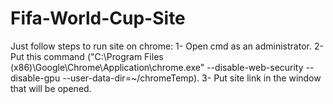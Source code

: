 # Fifa-World-Cup-Site

Just follow steps to run site on chrome:
  1- Open cmd as an administrator.
  2- Put this command ("C:\Program Files (x86)\Google\Chrome\Application\chrome.exe" --disable-web-security --disable-gpu --user-data-dir=~/chromeTemp).
  3- Put site link in the window that will be opened.
